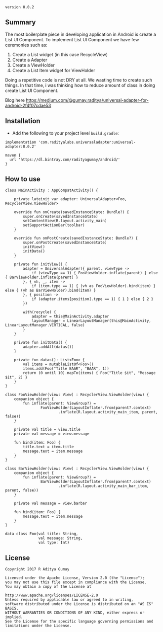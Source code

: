 `version 0.0.2`

## Summary

The most boilerplate piece in developing application in Android is create a List UI Component. To implement List UI Component we have few ceremonies such as:
1. Create a List widget (in this case RecycleView)
2. Create a Adapter
3. Create a ViewHolder
4. Create a List Item widget for ViewHolder

Doing a repetitive code is not DRY at all. We wasting time to create such things. In that time, i was thinking how to reduce amount of class in doing create List UI Component.

Blog here https://medium.com/@gumay.raditya/universal-adapter-for-android-2f4f07cdae53

## Installation

* Add the following to your project level `build.gradle`:

```
implementation 'com.radityalabs.universaladapter:universal-adapter:0.0.2'
```

```
maven {
  url 'https://dl.bintray.com/radityagumay/android/'
}
```

## How to use

```
class MainActivity : AppCompatActivity() {

    private lateinit var adapter: UniversalAdapter<Foo, RecyclerView.ViewHolder>

    override fun onCreate(savedInstanceState: Bundle?) {
        super.onCreate(savedInstanceState)
        setContentView(R.layout.activity_main)
        setSupportActionBar(toolbar)
    }

    override fun onPostCreate(savedInstanceState: Bundle?) {
        super.onPostCreate(savedInstanceState)
        initView()
        initData()
    }

    private fun initView() {
        adapter = UniversalAdapter({ parent, viewType ->
            if (viewType == 1) { FooViewHolder.inflate(parent) } else { BarViewHolder.inflate(parent) }
        }, { vh, _, item ->
            if (item.type == 1) { (vh as FooViewHolder).bind(item) } else { (vh as BarViewHolder).bind(item) }
        }, { position ->
            if (adapter.items[position].type == 1) { 1 } else { 2 }
        })

        with(recycle) {
            adapter = this@MainActivity.adapter
            layoutManager = LinearLayoutManager(this@MainActivity, LinearLayoutManager.VERTICAL, false)
        }
    }

    private fun initData() {
        adapter.addAll(datas())
    }

    private fun datas(): List<Foo> {
        val items = mutableListOf<Foo>()
        items.add(Foo("Title BAAR", "BAAR", 1))
        return (0 until 10).mapTo(items) { Foo("Title $it", "Message $it", 2) }
    }
}

class FooViewHolder(view: View) : RecyclerView.ViewHolder(view) {
    companion object {
        fun inflate(parent: ViewGroup?) =
                FooViewHolder(LayoutInflater.from(parent?.context)
                        .inflate(R.layout.activity_main_item, parent, false))
    }

    private val title = view.title
    private val message = view.message

    fun bind(item: Foo) {
        title.text = item.title
        message.text = item.message
    }
}

class BarViewHolder(view: View) : RecyclerView.ViewHolder(view) {
    companion object {
        fun inflate(parent: ViewGroup?) =
                BarViewHolder(LayoutInflater.from(parent?.context)
                        .inflate(R.layout.activity_main_bar_item, parent, false))
    }

    private val message = view.barbar

    fun bind(item: Foo) {
        message.text = item.message
    }
}

data class Foo(val title: String,
               val message: String,
               val type: Int)
```

## License

```
Copyright 2017 R Aditya Gumay

Licensed under the Apache License, Version 2.0 (the "License"); 
you may not use this file except in compliance with the License. 
You may obtain a copy of the License at

http://www.apache.org/licenses/LICENSE-2.0
Unless required by applicable law or agreed to in writing, 
software distributed under the License is distributed on an "AS IS" BASIS, 
WITHOUT WARRANTIES OR CONDITIONS OF ANY KIND, either express or implied. 
See the License for the specific language governing permissions and limitations under the License.
```

